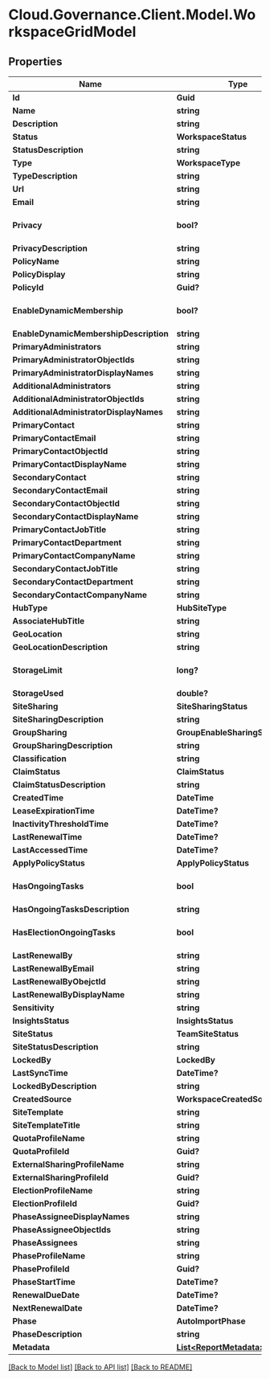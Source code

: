 # Cloud.Governance.Client.Model.WorkspaceGridModel
## Properties

Name | Type | Description | Notes
------------ | ------------- | ------------- | -------------
**Id** | **Guid** |  | [optional] 
**Name** | **string** |  | [optional] 
**Description** | **string** |  | [optional] 
**Status** | **WorkspaceStatus** |  | [optional] 
**StatusDescription** | **string** |  | [optional] 
**Type** | **WorkspaceType** |  | [optional] 
**TypeDescription** | **string** |  | [optional] 
**Url** | **string** |  | [optional] 
**Email** | **string** |  | [optional] 
**Privacy** | **bool?** |  | [optional] [default to false]
**PrivacyDescription** | **string** |  | [optional] 
**PolicyName** | **string** |  | [optional] 
**PolicyDisplay** | **string** |  | [optional] 
**PolicyId** | **Guid?** |  | [optional] 
**EnableDynamicMembership** | **bool?** |  | [optional] [default to false]
**EnableDynamicMembershipDescription** | **string** |  | [optional] 
**PrimaryAdministrators** | **string** |  | [optional] 
**PrimaryAdministratorObjectIds** | **string** |  | [optional] 
**PrimaryAdministratorDisplayNames** | **string** |  | [optional] 
**AdditionalAdministrators** | **string** |  | [optional] 
**AdditionalAdministratorObjectIds** | **string** |  | [optional] 
**AdditionalAdministratorDisplayNames** | **string** |  | [optional] 
**PrimaryContact** | **string** |  | [optional] 
**PrimaryContactEmail** | **string** |  | [optional] 
**PrimaryContactObjectId** | **string** |  | [optional] 
**PrimaryContactDisplayName** | **string** |  | [optional] 
**SecondaryContact** | **string** |  | [optional] 
**SecondaryContactEmail** | **string** |  | [optional] 
**SecondaryContactObjectId** | **string** |  | [optional] 
**SecondaryContactDisplayName** | **string** |  | [optional] 
**PrimaryContactJobTitle** | **string** |  | [optional] 
**PrimaryContactDepartment** | **string** |  | [optional] 
**PrimaryContactCompanyName** | **string** |  | [optional] 
**SecondaryContactJobTitle** | **string** |  | [optional] 
**SecondaryContactDepartment** | **string** |  | [optional] 
**SecondaryContactCompanyName** | **string** |  | [optional] 
**HubType** | **HubSiteType** |  | [optional] 
**AssociateHubTitle** | **string** |  | [optional] 
**GeoLocation** | **string** |  | [optional] 
**GeoLocationDescription** | **string** |  | [optional] 
**StorageLimit** | **long?** |  | [optional] [default to 0]
**StorageUsed** | **double?** |  | [optional] 
**SiteSharing** | **SiteSharingStatus** |  | [optional] 
**SiteSharingDescription** | **string** |  | [optional] 
**GroupSharing** | **GroupEnableSharingStatus** |  | [optional] 
**GroupSharingDescription** | **string** |  | [optional] 
**Classification** | **string** |  | [optional] 
**ClaimStatus** | **ClaimStatus** |  | [optional] 
**ClaimStatusDescription** | **string** |  | [optional] 
**CreatedTime** | **DateTime** |  | [optional] 
**LeaseExpirationTime** | **DateTime?** |  | [optional] 
**InactivityThresholdTime** | **DateTime?** |  | [optional] 
**LastRenewalTime** | **DateTime?** |  | [optional] 
**LastAccessedTime** | **DateTime?** |  | [optional] 
**ApplyPolicyStatus** | **ApplyPolicyStatus** |  | [optional] 
**HasOngoingTasks** | **bool** |  | [optional] [default to false]
**HasOngoingTasksDescription** | **string** |  | [optional] 
**HasElectionOngoingTasks** | **bool** |  | [optional] [default to false]
**LastRenewalBy** | **string** |  | [optional] 
**LastRenewalByEmail** | **string** |  | [optional] 
**LastRenewalByObejctId** | **string** |  | [optional] 
**LastRenewalByDisplayName** | **string** |  | [optional] 
**Sensitivity** | **string** |  | [optional] 
**InsightsStatus** | **InsightsStatus** |  | [optional] 
**SiteStatus** | **TeamSiteStatus** |  | [optional] 
**SiteStatusDescription** | **string** |  | [optional] 
**LockedBy** | **LockedBy** |  | [optional] 
**LastSyncTime** | **DateTime?** |  | [optional] 
**LockedByDescription** | **string** |  | [optional] 
**CreatedSource** | **WorkspaceCreatedSourceType** |  | [optional] 
**SiteTemplate** | **string** |  | [optional] 
**SiteTemplateTitle** | **string** |  | [optional] 
**QuotaProfileName** | **string** |  | [optional] 
**QuotaProfileId** | **Guid?** |  | [optional] 
**ExternalSharingProfileName** | **string** |  | [optional] 
**ExternalSharingProfileId** | **Guid?** |  | [optional] 
**ElectionProfileName** | **string** |  | [optional] 
**ElectionProfileId** | **Guid?** |  | [optional] 
**PhaseAssigneeDisplayNames** | **string** |  | [optional] 
**PhaseAssigneeObjectIds** | **string** |  | [optional] 
**PhaseAssignees** | **string** |  | [optional] 
**PhaseProfileName** | **string** |  | [optional] 
**PhaseProfileId** | **Guid?** |  | [optional] 
**PhaseStartTime** | **DateTime?** |  | [optional] 
**RenewalDueDate** | **DateTime?** |  | [optional] 
**NextRenewalDate** | **DateTime?** |  | [optional] 
**Phase** | **AutoImportPhase** |  | [optional] 
**PhaseDescription** | **string** |  | [optional] 
**Metadata** | [**List&lt;ReportMetadata&gt;**](ReportMetadata.md) |  | [optional] 

[[Back to Model list]](../README.md#documentation-for-models) [[Back to API list]](../README.md#documentation-for-api-endpoints) [[Back to README]](../README.md)

